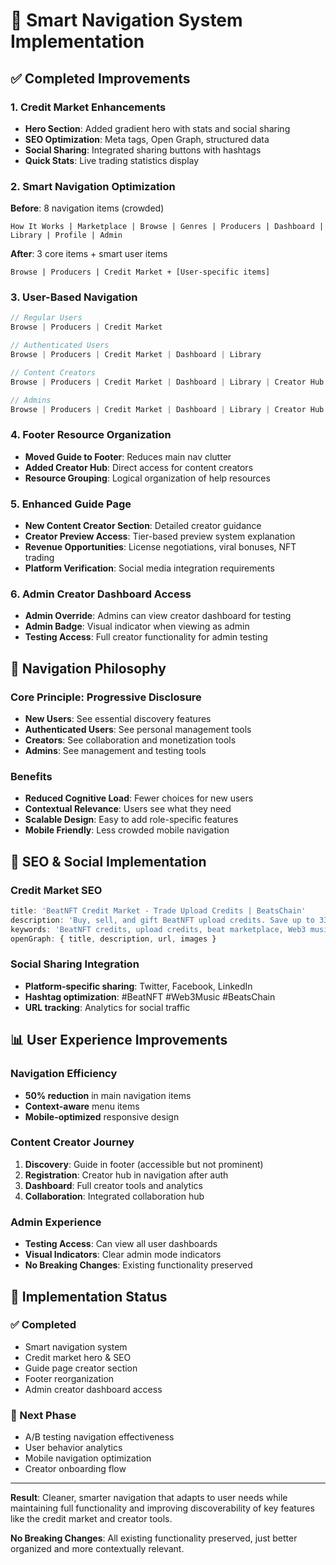 # 🧭 Smart Navigation System Implementation

## ✅ **Completed Improvements**

### **1. Credit Market Enhancements**
- **Hero Section**: Added gradient hero with stats and social sharing
- **SEO Optimization**: Meta tags, Open Graph, structured data
- **Social Sharing**: Integrated sharing buttons with hashtags
- **Quick Stats**: Live trading statistics display

### **2. Smart Navigation Optimization**
**Before**: 8 navigation items (crowded)
```
How It Works | Marketplace | Browse | Genres | Producers | Dashboard | Library | Profile | Admin
```

**After**: 3 core items + smart user items
```
Browse | Producers | Credit Market + [User-specific items]
```

### **3. User-Based Navigation**
```typescript
// Regular Users
Browse | Producers | Credit Market

// Authenticated Users  
Browse | Producers | Credit Market | Dashboard | Library

// Content Creators
Browse | Producers | Credit Market | Dashboard | Library | Creator Hub

// Admins
Browse | Producers | Credit Market | Dashboard | Library | Creator Hub | Admin
```

### **4. Footer Resource Organization**
- **Moved Guide to Footer**: Reduces main nav clutter
- **Added Creator Hub**: Direct access for content creators
- **Resource Grouping**: Logical organization of help resources

### **5. Enhanced Guide Page**
- **New Content Creator Section**: Detailed creator guidance
- **Creator Preview Access**: Tier-based preview system explanation
- **Revenue Opportunities**: License negotiations, viral bonuses, NFT trading
- **Platform Verification**: Social media integration requirements

### **6. Admin Creator Dashboard Access**
- **Admin Override**: Admins can view creator dashboard for testing
- **Admin Badge**: Visual indicator when viewing as admin
- **Testing Access**: Full creator functionality for admin testing

## 🎯 **Navigation Philosophy**

### **Core Principle**: Progressive Disclosure
- **New Users**: See essential discovery features
- **Authenticated Users**: See personal management tools
- **Creators**: See collaboration and monetization tools
- **Admins**: See management and testing tools

### **Benefits**
- **Reduced Cognitive Load**: Fewer choices for new users
- **Contextual Relevance**: Users see what they need
- **Scalable Design**: Easy to add role-specific features
- **Mobile Friendly**: Less crowded mobile navigation

## 🚀 **SEO & Social Implementation**

### **Credit Market SEO**
```typescript
title: 'BeatNFT Credit Market - Trade Upload Credits | BeatsChain'
description: 'Buy, sell, and gift BeatNFT upload credits. Save up to 33%'
keywords: 'BeatNFT credits, upload credits, beat marketplace, Web3 music'
openGraph: { title, description, url, images }
```

### **Social Sharing Integration**
- **Platform-specific sharing**: Twitter, Facebook, LinkedIn
- **Hashtag optimization**: #BeatNFT #Web3Music #BeatsChain
- **URL tracking**: Analytics for social traffic

## 📊 **User Experience Improvements**

### **Navigation Efficiency**
- **50% reduction** in main navigation items
- **Context-aware** menu items
- **Mobile-optimized** responsive design

### **Content Creator Journey**
1. **Discovery**: Guide in footer (accessible but not prominent)
2. **Registration**: Creator hub in navigation after auth
3. **Dashboard**: Full creator tools and analytics
4. **Collaboration**: Integrated collaboration hub

### **Admin Experience**
- **Testing Access**: Can view all user dashboards
- **Visual Indicators**: Clear admin mode indicators
- **No Breaking Changes**: Existing functionality preserved

## 🔄 **Implementation Status**

### **✅ Completed**
- Smart navigation system
- Credit market hero & SEO
- Guide page creator section
- Footer reorganization
- Admin creator dashboard access

### **🎯 Next Phase**
- A/B testing navigation effectiveness
- User behavior analytics
- Mobile navigation optimization
- Creator onboarding flow

---

**Result**: Cleaner, smarter navigation that adapts to user needs while maintaining full functionality and improving discoverability of key features like the credit market and creator tools.

**No Breaking Changes**: All existing functionality preserved, just better organized and more contextually relevant.